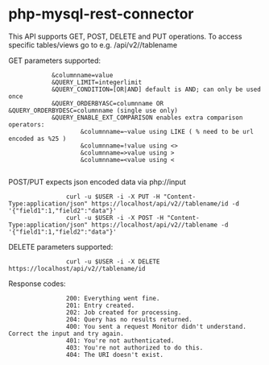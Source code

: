 # php-mysql-rest-connector

This API supports GET, POST, DELETE and PUT operations.
To access specific tables/views go to e.g. /api/v2//tablename

GET parameters supported:
```
        	&columnname=value
        	&QUERY_LIMIT=integerlimit
        	&QUERY_CONDITION=[OR|AND] default is AND; can only be used once
        	&QUERY_ORDERBYASC=columnname OR &QUERY_ORDERBYDESC=columnname (single use only)
        	&QUERY_ENABLE_EXT_COMPARISON enables extra comparison operators:
                    &columnname=~value using LIKE ( % need to be url encoded as %25 )
                    &columnname=!value using <>
                    &columnname=>value using > 
                    &columnname=<value using <
        
```
POST/PUT expects json encoded data via php://input
```
                curl -u $USER -i -X PUT -H "Content-Type:application/json" https://localhost/api/v2//tablename/id -d '{"field1":1,"field2":"data"}'
                curl -u $USER -i -X POST -H "Content-Type:application/json" https://localhost/api/v2//tablename -d '{"field1":1,"field2":"data"}'
```       

DELETE parameters supported:
```
                curl -u $USER -i -X DELETE https://localhost/api/v2//tablename/id
```       

Response codes:
```
                200: Everything went fine.
                201: Entry created.
                202: Job created for processing.
                204: Query has no results returned.
                400: You sent a request Monitor didn't understand. Correct the input and try again.
                401: You're not authenticated.
                403: You're not authorized to do this.
                404: The URI doesn't exist.
```         
